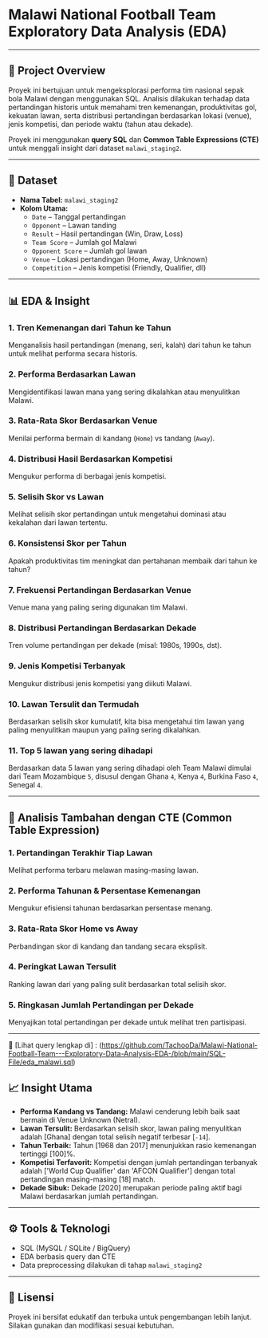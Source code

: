 # Malawi National Football Team  Exploratory Data Analysis (EDA)

---

## 📌 Project Overview

Proyek ini bertujuan untuk mengeksplorasi performa tim nasional sepak bola Malawi dengan menggunakan SQL. Analisis dilakukan terhadap data pertandingan historis untuk memahami tren kemenangan, produktivitas gol, kekuatan lawan, serta distribusi pertandingan berdasarkan lokasi (venue), jenis kompetisi, dan periode waktu (tahun atau dekade).

Proyek ini menggunakan **query SQL** dan **Common Table Expressions (CTE)** untuk menggali insight dari dataset `malawi_staging2`.

---


## 📁 Dataset

- **Nama Tabel:** `malawi_staging2`
- **Kolom Utama:**
  - `Date` – Tanggal pertandingan
  - `Opponent` – Lawan tanding
  - `Result` – Hasil pertandingan (Win, Draw, Loss)
  - `Team Score` – Jumlah gol Malawi
  - `Opponent Score` – Jumlah gol lawan
  - `Venue` – Lokasi pertandingan (Home, Away, Unknown)
  - `Competition` – Jenis kompetisi (Friendly, Qualifier, dll)
---

## 📊 EDA & Insight

### 1. **Tren Kemenangan dari Tahun ke Tahun**
Menganalisis hasil pertandingan (menang, seri, kalah) dari tahun ke tahun untuk melihat performa secara historis.

### 2. **Performa Berdasarkan Lawan**
Mengidentifikasi lawan mana yang sering dikalahkan atau menyulitkan Malawi.

### 3. **Rata-Rata Skor Berdasarkan Venue**
Menilai performa bermain di kandang (`Home`) vs tandang (`Away`).

### 4. **Distribusi Hasil Berdasarkan Kompetisi**
Mengukur performa di berbagai jenis kompetisi.

### 5. **Selisih Skor vs Lawan**
Melihat selisih skor pertandingan untuk mengetahui dominasi atau kekalahan dari lawan tertentu.

### 6. **Konsistensi Skor per Tahun**
Apakah produktivitas tim meningkat dan pertahanan membaik dari tahun ke tahun?

### 7. **Frekuensi Pertandingan Berdasarkan Venue**
Venue mana yang paling sering digunakan tim Malawi.

### 8. **Distribusi Pertandingan Berdasarkan Dekade**
Tren volume pertandingan per dekade (misal: 1980s, 1990s, dst).

### 9. **Jenis Kompetisi Terbanyak**
Mengukur distribusi jenis kompetisi yang diikuti Malawi.

### 10. **Lawan Tersulit dan Termudah**
Berdasarkan selisih skor kumulatif, kita bisa mengetahui tim lawan yang paling menyulitkan maupun yang paling sering dikalahkan.

### 11. **Top 5 lawan yang sering dihadapi**
Berdasarkan data 5 lawan yang sering dihadapi oleh Team Malawi dimulai dari 
Team Mozambique `5`, disusul dengan Ghana `4`, Kenya `4`, Burkina Faso `4`, Senegal `4`.

---

## 🧠 Analisis Tambahan dengan CTE (Common Table Expression)

### 1. **Pertandingan Terakhir Tiap Lawan**
Melihat performa terbaru melawan masing-masing lawan.

### 2. **Performa Tahunan & Persentase Kemenangan**
Mengukur efisiensi tahunan berdasarkan persentase menang.

### 3. **Rata-Rata Skor Home vs Away**
Perbandingan skor di kandang dan tandang secara eksplisit.

### 4. **Peringkat Lawan Tersulit**
Ranking lawan dari yang paling sulit berdasarkan total selisih skor.

### 5. **Ringkasan Jumlah Pertandingan per Dekade**
Menyajikan total pertandingan per dekade untuk melihat tren partisipasi.

---
📌 [Lihat query lengkap di] :
(https://github.com/TachooDa/Malawi-National-Football-Team---Exploratory-Data-Analysis-EDA-/blob/main/SQL-File/eda_malawi.sql)
## 📈 Insight Utama

- **Performa Kandang vs Tandang:** Malawi cenderung lebih baik saat bermain di Venue Unknown (Netral).
- **Lawan Tersulit:** Berdasarkan selisih skor, lawan paling menyulitkan adalah [Ghana] dengan total selisih negatif terbesar [`-14`].
- **Tahun Terbaik:** Tahun [1968 dan 2017] menunjukkan rasio kemenangan tertinggi [100]%.
- **Kompetisi Terfavorit:** Kompetisi dengan jumlah pertandingan terbanyak adalah ['World Cup Qualifier' dan 'AFCON Qualifier'] dengan total pertandingan masing-masing [18] match.
- **Dekade Sibuk:** Dekade [2020] merupakan periode paling aktif bagi Malawi berdasarkan jumlah pertandingan.

---

## ⚙️ Tools & Teknologi

- SQL (MySQL / SQLite / BigQuery)
- EDA berbasis query dan CTE
- Data preprocessing dilakukan di tahap `malawi_staging2`
---

## 📄 Lisensi

Proyek ini bersifat edukatif dan terbuka untuk pengembangan lebih lanjut. Silakan gunakan dan modifikasi sesuai kebutuhan.
